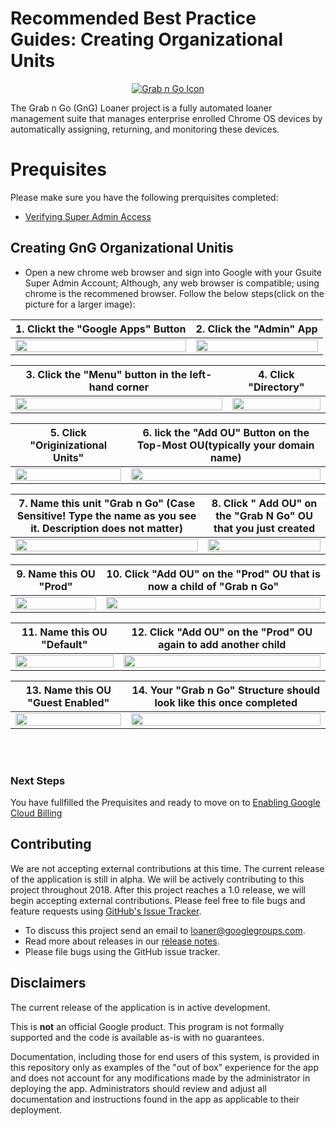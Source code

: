 <!-- mdformat off(GitHub header) -->
Recommended Best Practice Guides: Creating Organizational Units
======
<!-- mdformat on -->

<p align="center">
  <a href="#grabngo--">
    <img src="https://storage.googleapis.com/gngloaners/gnglogo.png" alt="Grab n Go Icon" />
  </a>
</p>

The Grab n Go (GnG) Loaner project is a fully automated loaner management suite
that manages enterprise enrolled Chrome OS devices by automatically assigning,
returning, and monitoring these devices.


# Prequisites
Please make sure you have the following prerquisites completed:
*	[Verifying Super Admin Access](docs/deployment/prerequisites/verifysuperadminaccess/README.md)

## Creating GnG Organizational Unitis
*	Open a new chrome web browser and sign into Google with your Gsuite Super Admin Account;
Although, any web browser is compatible; using chrome is the recommened browser. 
Follow the below steps(click on the picture for a larger image):


**1.**	Clickt the "Google Apps" Button         |**2.**  Click the "Admin" App 
:-------------------------:|:-------------------------:
<a href="https://storage.googleapis.com/gngloaner-compwalkt/Comprehensive%20Walkthrough/User%20Verification/JPG/pic3.jpg"><img src="https://storage.googleapis.com/gngloaner-compwalkt/Comprehensive%20Walkthrough/User%20Verification/JPG/pic3-50%25.jpg" style="width:100%"/></a> |  <a href="https://storage.googleapis.com/gngloaner-compwalkt/Comprehensive%20Walkthrough/User%20Verification/JPG/pic3-2.jpg"><img src="https://storage.googleapis.com/gngloaner-compwalkt/Comprehensive%20Walkthrough/User%20Verification/JPG/pic3-2.50%25.jpg" style="width:100%"/></a>
 
 
**3.**	Click the "Menu" button in the left-hand corner        |**4.**  Click "Directory"
:-------------------------:|:-------------------------:
<a href="https://storage.googleapis.com/gngloaner-compwalkt/Comprehensive%20Walkthrough/OU%20Creation/JPG/pic3.jpg"><img src="https://storage.googleapis.com/gngloaner-compwalkt/Comprehensive%20Walkthrough/OU%20Creation/JPG/pic3-50%25.jpg" style="width:100%"/></a> |  <a href="https://storage.googleapis.com/gngloaner-compwalkt/Comprehensive%20Walkthrough/OU%20Creation/JPG/pic4.jpg"><img src="https://storage.googleapis.com/gngloaner-compwalkt/Comprehensive%20Walkthrough/OU%20Creation/JPG/pic4-50%25.jpg" style="width:100%"/></a>


**5.**	Click "Originizational Units"       |**6.**  lick the "Add OU" Button on the Top-Most OU(typically your domain name)
:-------------------------:|:-------------------------:
<a href="https://storage.googleapis.com/gngloaner-compwalkt/Comprehensive%20Walkthrough/OU%20Creation/JPG/pic6.jpg"><img src="https://storage.googleapis.com/gngloaner-compwalkt/Comprehensive%20Walkthrough/OU%20Creation/JPG/pic6-50%25.jpg" style="width:100%"/></a> |  <a href="https://storage.googleapis.com/gngloaner-compwalkt/Comprehensive%20Walkthrough/OU%20Creation/JPG/pic7.jpg"><img src="https://storage.googleapis.com/gngloaner-compwalkt/Comprehensive%20Walkthrough/OU%20Creation/JPG/pic7-50%25.jpg" style="width:100%"/></a>



 **7.**	Name this unit "Grab n Go" (Case Sensitive! Type the name as you see it. Description does not matter)         |**8.**  Click " Add OU" on the "Grab N Go" OU that you just created
:-------------------------:|:-------------------------:
<a href="https://storage.googleapis.com/gngloaner-compwalkt/Comprehensive%20Walkthrough/OU%20Creation/Re-do/jpg/pic8.jpg"><img src="https://storage.googleapis.com/gngloaner-compwalkt/Comprehensive%20Walkthrough/OU%20Creation/Re-do/jpg/pic8%4050%25.jpg" style="width:100%"/></a> |  <a href="https://storage.googleapis.com/gngloaner-compwalkt/Comprehensive%20Walkthrough/OU%20Creation/Re-do/jpg/pic9.jpg"><img src="https://storage.googleapis.com/gngloaner-compwalkt/Comprehensive%20Walkthrough/OU%20Creation/Re-do/jpg/pic9%4050%25.jpg" style="width:100%"/></a> 



 **9.**	Name this OU "Prod"         |**10.**  Click "Add OU" on the "Prod" OU that is now a child of "Grab n Go" 
:-------------------------:|:-------------------------:
<a href="https://storage.googleapis.com/gngloaner-compwalkt/Comprehensive%20Walkthrough/OU%20Creation/Re-do/jpg/pic10.jpg"><img src="https://storage.googleapis.com/gngloaner-compwalkt/Comprehensive%20Walkthrough/OU%20Creation/Re-do/jpg/pic10%4050%25.jpg" style="width:100%"/></a> |  <a href="https://storage.googleapis.com/gngloaner-compwalkt/Comprehensive%20Walkthrough/OU%20Creation/Re-do/jpg/pic11.jpg"><img src="https://storage.googleapis.com/gngloaner-compwalkt/Comprehensive%20Walkthrough/OU%20Creation/Re-do/jpg/pic11%4050%25.jpg" style="width:100%"/></a> 


**11.**	Name this OU "Default"      |**12.**  Click "Add OU" on the "Prod" OU again to add another child
:-------------------------:|:-------------------------:
<a href="https://storage.googleapis.com/gngloaner-compwalkt/Comprehensive%20Walkthrough/OU%20Creation/Re-do/jpg/pic12.jpg"><img src="https://storage.googleapis.com/gngloaner-compwalkt/Comprehensive%20Walkthrough/OU%20Creation/Re-do/jpg/pic12%4050%25.jpg" style="width:100%"/></a> |  <a href="https://storage.googleapis.com/gngloaner-compwalkt/Comprehensive%20Walkthrough/OU%20Creation/Re-do/jpg/pic15.jpg"><img src="https://storage.googleapis.com/gngloaner-compwalkt/Comprehensive%20Walkthrough/OU%20Creation/Re-do/jpg/pic15%4050%25.jpg" style="width:100%"/></a> 


**13.**	Name this OU "Guest Enabled"         |**14.**  Your "Grab n Go" Structure should look like this once completed
:-------------------------:|:-------------------------:
<a href="https://storage.googleapis.com/gngloaner-compwalkt/Comprehensive%20Walkthrough/OU%20Creation/Re-do/jpg/pic14.jpg"><img src="https://storage.googleapis.com/gngloaner-compwalkt/Comprehensive%20Walkthrough/OU%20Creation/Re-do/jpg/pic14%4050%25.jpg" style="width:100%"/></a> |  <a href="https://storage.googleapis.com/gngloaner-compwalkt/Comprehensive%20Walkthrough/OU%20Creation/Re-do/jpg/pic15.jpg"><img src="https://storage.googleapis.com/gngloaner-compwalkt/Comprehensive%20Walkthrough/OU%20Creation/Re-do/jpg/pic15%4050%25.jpg" style="width:100%"/></a> 







<br></br>


### Next Steps
You have fullfilled the Prequisites and ready to move on to [Enabling Google Cloud Billing](https://github.com/chromegng/ManualWalkthrough/tree/master/docs/deployment/prerequisites/billingaccountid)


## Contributing

We are not accepting external contributions at this time. The current release of
the application is still in alpha. We will be actively contributing to this
project throughout 2018. After this project reaches a 1.0 release, we will begin
accepting external contributions. Please feel free to file bugs and feature
requests using [GitHub's Issue
Tracker](https://github.com/google/loaner/issues).

* To discuss this project send an email to loaner@googlegroups.com.
* Read more about releases in our [release notes](docs/release_notes.md).
* Please file bugs using the GitHub issue tracker.


## Disclaimers

The current release of the application is in active development.

This is **not** an official Google product. This program is not formally
supported and the code is available as-is with no guarantees.

Documentation, including those for end users of this system, is provided in this
repository only as examples of the "out of box" experience for the app and does
not account for any modifications made by the administrator in deploying the
app. Administrators should review and adjust all documentation and instructions
found in the app as applicable to their deployment.
